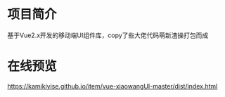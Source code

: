 

# 项目简介

基于Vue2.x开发的移动端UI组件库，copy了些大佬代码萌新渣操打包而成

# 在线预览

https://kamikiyise.github.io/item/vue-xiaowangUI-master/dist/index.html














